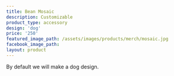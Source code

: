 ```yaml
---
title: Bean Mosaic
description: Customizable
product_type: accessory
design: 'dog'
price: '250'
featured_image_path: /assets/images/products/merch/mosaic.jpg
facebook_image_path:
layout: product
---
```


By default we will make a dog design.